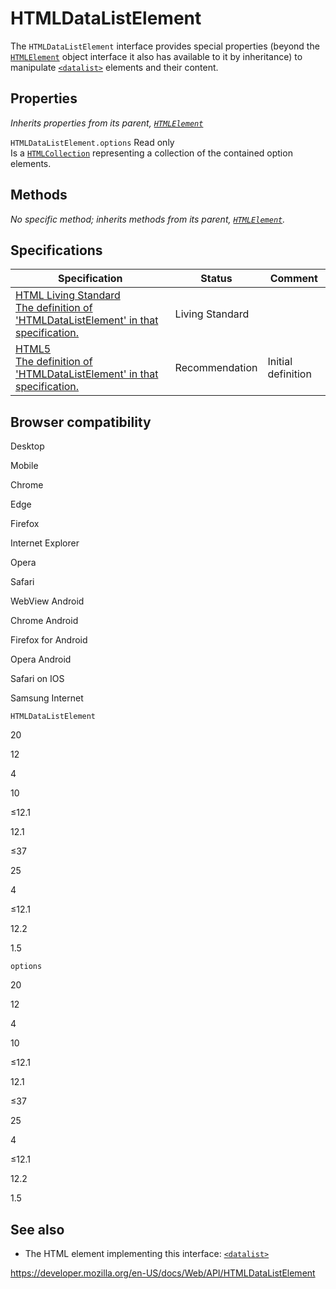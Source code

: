 HTMLDataListElement
===================

The `HTMLDataListElement` interface provides special properties (beyond the [`HTMLElement`](htmlelement) object interface it also has available to it by inheritance) to manipulate [`<datalist>`](https://developer.mozilla.org/en-US/docs/Web/HTML/Element/datalist) elements and their content.

Properties
----------

*Inherits properties from its parent, [`HTMLElement`](htmlelement)*

 <span class="page-not-created">`HTMLDataListElement.options`</span> <span class="badge inline readonly">Read only </span>   
Is a [`HTMLCollection`](htmlcollection) representing a collection of the contained option elements.

Methods
-------

*No specific method; inherits methods from its parent, [`HTMLElement`](htmlelement).*

Specifications
--------------

<table><thead><tr class="header"><th>Specification</th><th>Status</th><th>Comment</th></tr></thead><tbody><tr class="odd"><td><a href="https://html.spec.whatwg.org/multipage/#htmldatalistelement">HTML Living Standard<br />
<span class="small">The definition of 'HTMLDataListElement' in that specification.</span></a></td><td><span class="spec-living">Living Standard</span></td><td></td></tr><tr class="even"><td><a href="https://www.w3.org/TR/html52/forms.html#the-datalist-element">HTML5<br />
<span class="small">The definition of 'HTMLDataListElement' in that specification.</span></a></td><td><span class="spec-rec">Recommendation</span></td><td>Initial definition</td></tr></tbody></table>

Browser compatibility
---------------------

Desktop

Mobile

Chrome

Edge

Firefox

Internet Explorer

Opera

Safari

WebView Android

Chrome Android

Firefox for Android

Opera Android

Safari on IOS

Samsung Internet

`HTMLDataListElement`

20

12

4

10

≤12.1

12.1

≤37

25

4

≤12.1

12.2

1.5

`options`

20

12

4

10

≤12.1

12.1

≤37

25

4

≤12.1

12.2

1.5

See also
--------

-   The HTML element implementing this interface: [`<datalist>`](https://developer.mozilla.org/en-US/docs/Web/HTML/Element/datalist)

<a href="https://developer.mozilla.org/en-US/docs/Web/API/HTMLDataListElement" class="_attribution-link">https://developer.mozilla.org/en-US/docs/Web/API/HTMLDataListElement</a>

